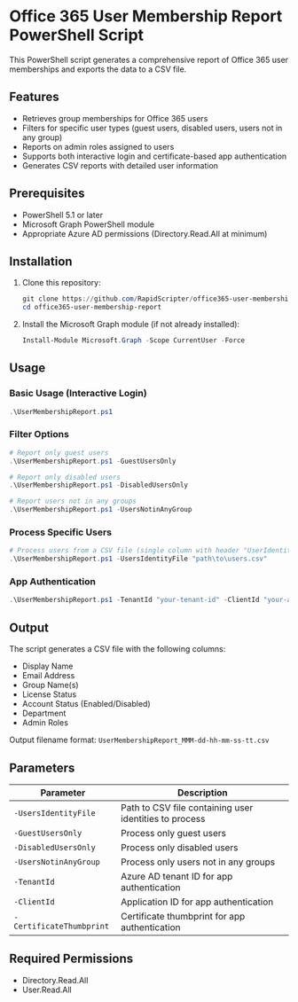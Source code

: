 # Office 365 User Membership Report PowerShell Script

This PowerShell script generates a comprehensive report of Office 365 user memberships and exports the data to a CSV file.

## Features

- Retrieves group memberships for Office 365 users
- Filters for specific user types (guest users, disabled users, users not in any group)
- Reports on admin roles assigned to users
- Supports both interactive login and certificate-based app authentication
- Generates CSV reports with detailed user information

## Prerequisites

- PowerShell 5.1 or later
- Microsoft Graph PowerShell module
- Appropriate Azure AD permissions (Directory.Read.All at minimum)

## Installation

1. Clone this repository:
   ```powershell
   git clone https://github.com/RapidScripter/office365-user-membership-report.git
   cd office365-user-membership-report
   ```

2. Install the Microsoft Graph module (if not already installed):
   ```powershell
   Install-Module Microsoft.Graph -Scope CurrentUser -Force
   ```

## Usage

### Basic Usage (Interactive Login)
```powershell
.\UserMembershipReport.ps1
```

### Filter Options
```powershell
# Report only guest users
.\UserMembershipReport.ps1 -GuestUsersOnly

# Report only disabled users
.\UserMembershipReport.ps1 -DisabledUsersOnly

# Report users not in any groups
.\UserMembershipReport.ps1 -UsersNotinAnyGroup
```

### Process Specific Users
```powershell
# Process users from a CSV file (single column with header "UserIdentityValue")
.\UserMembershipReport.ps1 -UsersIdentityFile "path\to\users.csv"
```

### App Authentication
```powershell
.\UserMembershipReport.ps1 -TenantId "your-tenant-id" -ClientId "your-app-id" -CertificateThumbprint "cert-thumbprint"
```

## Output

The script generates a CSV file with the following columns:
- Display Name
- Email Address
- Group Name(s)
- License Status
- Account Status (Enabled/Disabled)
- Department
- Admin Roles

Output filename format: `UserMembershipReport_MMM-dd-hh-mm-ss-tt.csv`

## Parameters

| Parameter | Description |
|-----------|-------------|
| `-UsersIdentityFile` | Path to CSV file containing user identities to process |
| `-GuestUsersOnly` | Process only guest users |
| `-DisabledUsersOnly` | Process only disabled users |
| `-UsersNotinAnyGroup` | Process only users not in any groups |
| `-TenantId` | Azure AD tenant ID for app authentication |
| `-ClientId` | Application ID for app authentication |
| `-CertificateThumbprint` | Certificate thumbprint for app authentication |

## Required Permissions

- Directory.Read.All
- User.Read.All
